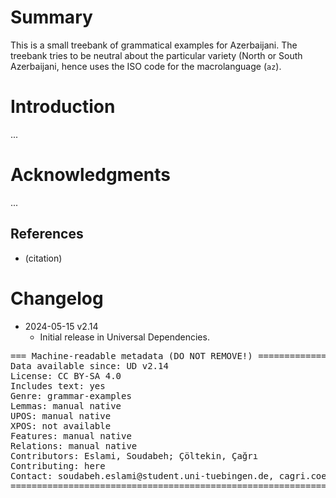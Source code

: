 # Summary

This is a small treebank of grammatical examples for Azerbaijani. The
treebank tries to be neutral about the particular variety (North or
South Azerbaijani, hence uses the ISO code for the macrolanguage
(`az`).

# Introduction

...


# Acknowledgments

...

## References

* (citation)


# Changelog

* 2024-05-15 v2.14
  * Initial release in Universal Dependencies.


<pre>
=== Machine-readable metadata (DO NOT REMOVE!) ================================
Data available since: UD v2.14
License: CC BY-SA 4.0
Includes text: yes
Genre: grammar-examples
Lemmas: manual native
UPOS: manual native
XPOS: not available
Features: manual native
Relations: manual native
Contributors: Eslami, Soudabeh; Çöltekin, Çağrı
Contributing: here
Contact: soudabeh.eslami@student.uni-tuebingen.de, cagri.coeltekin@uni-tuebingen.de
===============================================================================
</pre>
